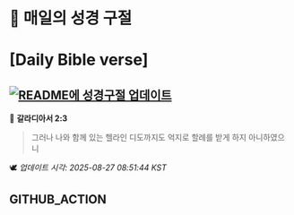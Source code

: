 # 🙏 매일의 성경 구절
# [Daily Bible verse]
## [![README에 성경구절 업데이트](https://github.com/DONGSUKA/first_test/actions/workflows/update-readme-bible.yml/badge.svg)](https://github.com/DONGSUKA/first_test/actions/workflows/update-readme-bible.yml)
<!-- START_BIBLE_VERSE -->
📖 **갈라디아서 2:3**
> 그러나 나와 함께 있는 헬라인 디도까지도 억지로 할례를 받게 하지 아니하였으니

🕊️ _업데이트 시각: 2025-08-27 08:51:44 KST_
  <!-- END_BIBLE_VERSE -->
## GITHUB_ACTION
